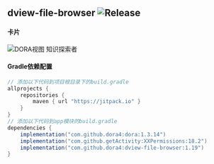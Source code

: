 dview-file-browser
![Release](https://jitpack.io/v/dora4/dview-file-browser.svg)
--------------------------------

#### 卡片
![DORA视图 知识探索者](https://github.com/user-attachments/assets/3eb353fa-01cd-4ae8-8b3b-cb963c05c711)

#### Gradle依赖配置

```groovy
// 添加以下代码到项目根目录下的build.gradle
allprojects {
    repositories {
        maven { url "https://jitpack.io" }
    }
}
// 添加以下代码到app模块的build.gradle
dependencies {
    implementation("com.github.dora4:dora:1.3.14")
    implementation("com.github.getActivity:XXPermissions:18.2")
    implementation("com.github.dora4:dview-file-browser:1.19")
}
```
